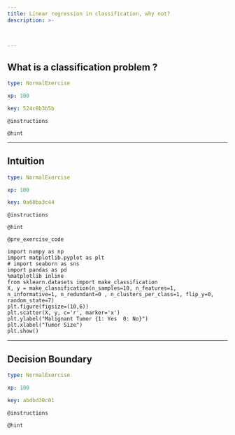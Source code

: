 ```yaml
---
title: Linear regression in classification, why not?
description: >-
  


---
```

## What is a classification problem ?

```yaml
type: NormalExercise

xp: 100

key: 524c8b3b5b
```



`@instructions`


`@hint`











---
## Intuition

```yaml
type: NormalExercise

xp: 100

key: 0a60ba3c44
```



`@instructions`


`@hint`


`@pre_exercise_code`
```{python}
import numpy as np
import matplotlib.pyplot as plt
# import seaborn as sns
import pandas as pd
%matplotlib inline
from sklearn.datasets import make_classification
X, y = make_classification(n_samples=10, n_features=1, n_informative=1, n_redundant=0 , n_clusters_per_class=1, flip_y=0, random_state=7)
plt.figure(figsize=(10,6))
plt.scatter(X, y, c='r', marker='x')
plt.ylabel("Malignant Tumor {1: Yes  0: No}")
plt.xlabel("Tumor Size")
plt.show()
```








---
## Decision Boundary

```yaml
type: NormalExercise

xp: 100

key: abdbd30c01
```



`@instructions`


`@hint`









